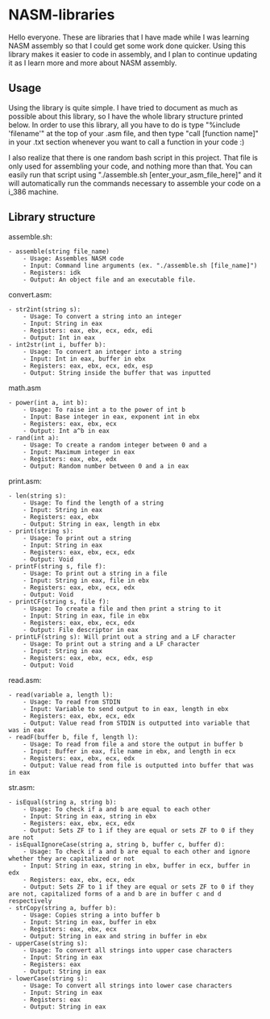 # NASM-libraries
Hello everyone. These are libraries that I have made while I was learning NASM assembly so that I could get some work done quicker. Using this library makes it easier to code in assembly, and I plan to continue updating it as I learn more and more about NASM assembly.

## Usage
Using the library is quite simple. I have tried to document as much as possible about this library, so I have the whole library structure printed below. In order to use this library, all you have to do is type "%include 'filename'" at the top of your .asm file, and then type "call [function name]" in your .txt section whenever you want to call a function in your code :)

I also realize that there is one random bash script in this project. That file is only used for assembling your code, and nothing more than that. You can easily run that script using "./assemble.sh [enter_your_asm_file_here]" and it will automatically run the commands necessary to assemble your code on a i_386 machine.

## Library structure
assemble.sh:

    - assemble(string file_name)
        - Usage: Assembles NASM code
        - Input: Command line arguments (ex. "./assemble.sh [file_name]")
        - Registers: idk
        - Output: An object file and an executable file.

convert.asm:

    - str2int(string s):
        - Usage: To convert a string into an integer
        - Input: String in eax
        - Registers: eax, ebx, ecx, edx, edi
        - Output: Int in eax
    - int2str(int i, buffer b):
        - Usage: To convert an integer into a string
        - Input: Int in eax, buffer in ebx
        - Registers: eax, ebx, ecx, edx, esp
        - Output: String inside the buffer that was inputted

math.asm

    - power(int a, int b):
        - Usage: To raise int a to the power of int b
        - Input: Base integer in eax, exponent int in ebx
        - Registers: eax, ebx, ecx
        - Output: Int a^b in eax
    - rand(int a):
        - Usage: To create a random integer between 0 and a
        - Input: Maximum integer in eax
        - Registers: eax, ebx, edx
        - Output: Random number between 0 and a in eax

print.asm:

    - len(string s):
        - Usage: To find the length of a string
        - Input: String in eax
        - Registers: eax, ebx
        - Output: String in eax, length in ebx
    - print(string s):
        - Usage: To print out a string
        - Input: String in eax
        - Registers: eax, ebx, ecx, edx
        - Output: Void
    - printF(string s, file f):
        - Usage: To print out a string in a file
        - Input: String in eax, file in ebx
        - Registers: eax, ebx, ecx, edx
        - Output: Void
    - printCF(string s, file f):
        - Usage: To create a file and then print a string to it
        - Input: String in eax, file in ebx
        - Registers: eax, ebx, ecx, edx
        - Output: File descriptor in eax
    - printLF(string s): Will print out a string and a LF character
        - Usage: To print out a string and a LF character
        - Input: String in eax
        - Registers: eax, ebx, ecx, edx, esp
        - Output: Void

read.asm:

    - read(variable a, length l):
        - Usage: To read from STDIN
        - Input: Variable to send output to in eax, length in ebx
        - Registers: eax, ebx, ecx, edx
        - Output: Value read from STDIN is outputted into variable that was in eax
    - readF(buffer b, file f, length l):
        - Usage: To read from file a and store the output in buffer b
        - Input: Buffer in eax, file name in ebx, and length in ecx
        - Registers: eax, ebx, ecx, edx
        - Output: Value read from file is outputted into buffer that was in eax

str.asm:

    - isEqual(string a, string b):
        - Usage: To check if a and b are equal to each other
        - Input: String in eax, string in ebx
        - Registers: eax, ebx, ecx, edx
        - Output: Sets ZF to 1 if they are equal or sets ZF to 0 if they are not
    - isEqualIgnoreCase(string a, string b, buffer c, buffer d):
        - Usage: To check if a and b are equal to each other and ignore whether they are capitalized or not
        - Input: String in eax, string in ebx, buffer in ecx, buffer in edx
        - Registers: eax, ebx, ecx, edx
        - Output: Sets ZF to 1 if they are equal or sets ZF to 0 if they are not, capitalized forms of a and b are in buffer c and d respectively
    - strCopy(string a, buffer b):
        - Usage: Copies string a into buffer b
        - Input: String in eax, buffer in ebx
        - Registers: eax, ebx, ecx
        - Output: String in eax and string in buffer in ebx
    - upperCase(string s):
        - Usage: To convert all strings into upper case characters
        - Input: String in eax
        - Registers: eax
        - Output: String in eax
    - lowerCase(string s):
        - Usage: To convert all strings into lower case characters
        - Input: String in eax
        - Registers: eax
        - Output: String in eax
